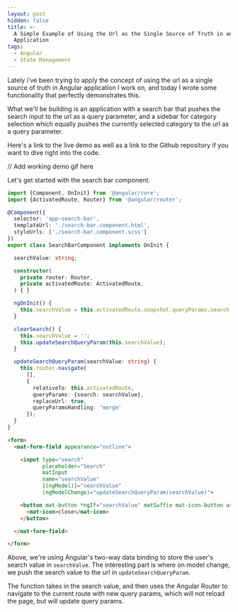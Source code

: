 ```yaml
---
layout: post
hidden: false
title: >-
  A Simple Example of Using the Url as the Single Source of Truth in an Angular
  Application
tags:
  - Angular
  - State Management
---
```

Lately i've been trying to apply the concept of using the url as a single source of truth in Angular application I work on, and today I wrote some functionality that perfectly demonstrates this.

What we'll be building is an application with a search bar that pushes the search input to the url as a query parameter, and a sidebar for category selection which equally pushes the currently selected category to the url as a query parameter. 

Here's a link to the live demo as well as a link to the Github repository if you want to dive right into the code.

// Add working demo gif here

Let's get started with the search bar component.

```typescript
import {Component, OnInit} from '@angular/core';
import {ActivatedRoute, Router} from '@angular/router';

@Component({
  selector: 'app-search-bar',
  templateUrl: './search-bar.component.html',
  styleUrls: ['./search-bar.component.scss']
})
export class SearchBarComponent implements OnInit {

  searchValue: string;

  constructor(
    private router: Router,
    private activatedRoute: ActivatedRoute,
  ) { }

  ngOnInit() {
    this.searchValue = this.activatedRoute.snapshot.queryParams.search;
  }

  clearSearch() {
    this.searchValue = '';
    this.updateSearchQueryParam(this.searchValue);
  }

  updateSearchQueryParam(searchValue: string) {
    this.router.navigate(
      [],
      {
        relativeTo: this.activatedRoute,
        queryParams: {search: searchValue},
        replaceUrl: true,
        queryParamsHandling: 'merge'
      });
  }
}
```

```html
<form>
  <mat-form-field appearance="outline">

    <input type="search"
           placeholder="Search"
           matInput
           name="searchValue"
           [(ngModel)]="searchValue"
           (ngModelChange)="updateSearchQueryParam(searchValue)">

    <button mat-button *ngIf="searchValue" matSuffix mat-icon-button aria-label="Clear" (click)="clearSearch()">
      <mat-icon>close</mat-icon>
    </button>

  </mat-form-field>

</form>
```

Above, we're using Angular's two-way data binding to store the user's search value in `searchValue`. The interesting part is where on model change, we push the search value to the url in `updateSearchQueryParam`.

The function takes in the search value, and then uses the Angular Router to navigate to the current route with new query params, which will not reload the page, but will update query params.
